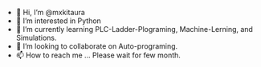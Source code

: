 - 👋 Hi, I’m @mxkitaura
- 👀 I’m interested in Python
- 🌱 I’m currently learning PLC-Ladder-Plograming, Machine-Lerning, and Simulations.
- 💞️ I’m looking to collaborate on Auto-programing.
- 📫 How to reach me ... Please wait for few month.

<!---
mxkitaura/mxkitaura is a ✨ special ✨ repository because its `README.md` (this file) appears on your GitHub profile.
You can click the Preview link to take a look at your changes.
--->
